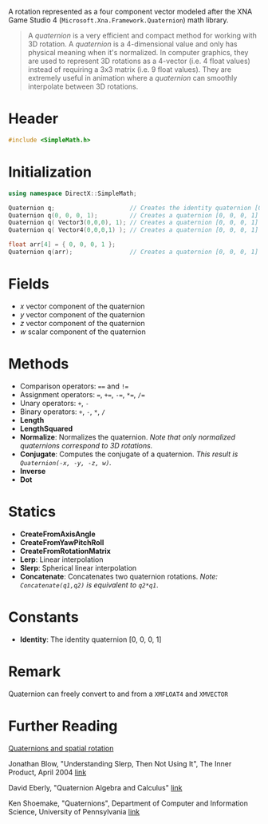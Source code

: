 A rotation represented as a four component vector modeled after the XNA Game Studio 4 (``Microsoft.Xna.Framework.Quaternion``) math library.

> A *quaternion* is a very efficient and compact method for working with 3D rotation. A *quaternion* is a 4-dimensional value and only has physical meaning when it's normalized. In computer graphics, they are used to represent 3D rotations as a 4-vector (i.e. 4 float values) instead of requiring a 3x3 matrix (i.e. 9 float values). They are extremely useful in animation where a *quaternion* can smoothly interpolate between 3D rotations.

# Header
```cpp
#include <SimpleMath.h>
```

# Initialization

```cpp
using namespace DirectX::SimpleMath;

Quaternion q;                     // Creates the identity quaternion [0, 0, 0, 1]
Quaternion q(0, 0, 0, 1);         // Creates a quaternion [0, 0, 0, 1]
Quaternion q( Vector3(0,0,0), 1); // Creates a quaternion [0, 0, 0, 1]
Quaternion q( Vector4(0,0,0,1) ); // Creates a quaternion [0, 0, 0, 1]

float arr[4] = { 0, 0, 0, 1 };
Quaternion q(arr);                // Creates a quaternion [0, 0, 0, 1]
```

# Fields
* *x* vector component of the quaternion
* *y* vector component of the quaternion
* *z* vector component of the quaternion
* *w* scalar component of the quaternion

# Methods
* Comparison operators: ``==`` and ``!=``
* Assignment operators: ``=``, ``+=``, ``-=``, ``*=``, ``/=``
* Unary operators: ``+``, ``-``
* Binary operators: ``+``, ``-``, ``*``, ``/``
* **Length**
* **LengthSquared**
* **Normalize**: Normalizes the quaternion. _Note that only normalized quaternions correspond to 3D rotations._
* **Conjugate**: Computes the conjugate of a quaternion. _This result is ``Quaternion(-x, -y, -z, w)``._
* **Inverse**
* **Dot**

# Statics
* **CreateFromAxisAngle**
* **CreateFromYawPitchRoll**
* **CreateFromRotationMatrix**
* **Lerp**: Linear interpolation
* **Slerp**: Spherical linear interpolation
* **Concatenate**: Concatenates two quaternion rotations. _Note: ``Concatenate(q1,q2)`` is equivalent to ``q2*q1``_.

# Constants
* **Identity**: The identity quaternion [0, 0, 0, 1]

# Remark
Quaternion can freely convert to and from a ``XMFLOAT4`` and ``XMVECTOR``

# Further Reading
[Quaternions and spatial rotation](https://en.wikipedia.org/wiki/Quaternions_and_spatial_rotation)  

Jonathan Blow, "Understanding Slerp, Then Not Using It", The Inner Product, April 2004 [link](http://number-none.com/product/Understanding%20Slerp,%20Then%20Not%20Using%20It/)

David Eberly, "Quaternion Algebra and Calculus" [link](http://www.geometrictools.com/Documentation/Quaternions.pdf)

Ken Shoemake, "Quaternions", Department of Computer and Information Science, University of Pennsylvania [link](http://www.cs.ucr.edu/~vbz/resources/quatut.pdf)
